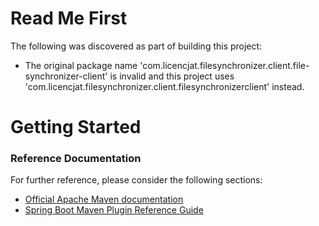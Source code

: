 # Read Me First
The following was discovered as part of building this project:

* The original package name 'com.licencjat.filesynchronizer.client.file-synchronizer-client' is invalid and this project uses 'com.licencjat.filesynchronizer.client.filesynchronizerclient' instead.

# Getting Started

### Reference Documentation
For further reference, please consider the following sections:

* [Official Apache Maven documentation](https://maven.apache.org/guides/index.html)
* [Spring Boot Maven Plugin Reference Guide](https://docs.spring.io/spring-boot/docs/2.2.5.RELEASE/maven-plugin/)

